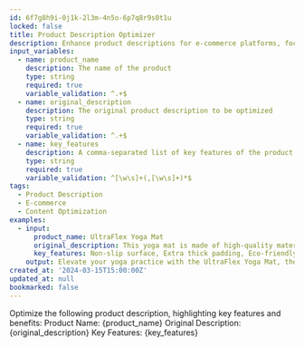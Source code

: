 ```yaml
---
id: 6f7g8h9i-0j1k-2l3m-4n5o-6p7q8r9s0t1u
locked: false
title: Product Description Optimizer
description: Enhance product descriptions for e-commerce platforms, focusing on key features and benefits.
input_variables:
  - name: product_name
    description: The name of the product
    type: string
    required: true
    variable_validation: ^.+$
  - name: original_description
    description: The original product description to be optimized
    type: string
    required: true
    variable_validation: ^.+$
  - name: key_features
    description: A comma-separated list of key features of the product
    type: string
    required: true
    variable_validation: ^[\w\s]+(,[\w\s]+)*$
tags:
  - Product Description
  - E-commerce
  - Content Optimization
examples:
  - input:
      product_name: UltraFlex Yoga Mat
      original_description: This yoga mat is made of high-quality materials and is suitable for all types of yoga practices.
      key_features: Non-slip surface, Extra thick padding, Eco-friendly materials, Easy to clean
    output: Elevate your yoga practice with the UltraFlex Yoga Mat, the ultimate companion for yogis of all levels. Crafted with eco-friendly materials, this premium mat features a non-slip surface that ensures stability in even the most challenging poses. The extra thick padding provides unparalleled comfort and joint protection, allowing you to flow through your practice with ease. Easy to clean and maintain, the UltraFlex Yoga Mat is designed to withstand the rigors of daily use while supporting your journey to inner peace and physical well-being. Experience the perfect balance of grip, cushioning, and sustainability – your body and the planet will thank you.
created_at: '2024-03-15T15:00:00Z'
updated_at: null
bookmarked: false
---
```


Optimize the following product description, highlighting key features and benefits:
Product Name: {product_name}
Original Description: {original_description}
Key Features: {key_features}

